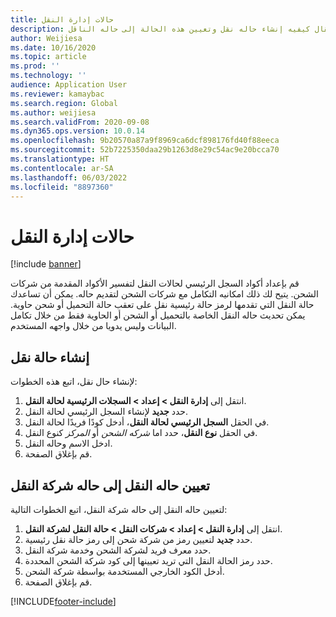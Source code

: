 ```yaml
---
title: حالات إدارة النقل
description: يوضح هذا المقال كيفيه إنشاء حاله نقل وتعيين هذه الحالة إلى حاله الناقل.
author: Weijiesa
ms.date: 10/16/2020
ms.topic: article
ms.prod: ''
ms.technology: ''
audience: Application User
ms.reviewer: kamaybac
ms.search.region: Global
ms.author: weijiesa
ms.search.validFrom: 2020-09-08
ms.dyn365.ops.version: 10.0.14
ms.openlocfilehash: 9b20570a87a9f8969ca6dcf898176fd40f88eeca
ms.sourcegitcommit: 52b7225350daa29b1263d8e29c54ac9e20bcca70
ms.translationtype: HT
ms.contentlocale: ar-SA
ms.lasthandoff: 06/03/2022
ms.locfileid: "8897360"
---
```

# <a name="transportation-management-statuses"></a>حالات إدارة النقل

[!include [banner](../includes/banner.md)]

قم بإعداد أكواد السجل الرئيسي لحالات النقل لتفسير الأكواد المقدمة من شركات الشحن. يتيح لك ذلك امكانيه التكامل مع شركات الشحن لتقديم حاله. يمكن أن تساعدك حالة النقل التي تقدمها لرمز حالة رئيسية نقل على تعقب حالة التحميل أو شحن حاوية. يمكن تحديث حاله النقل الخاصة بالتحميل أو الشحن أو الحاوية فقط من خلال تكامل البيانات وليس يدويا من خلال واجهه المستخدم.

## <a name="create-a-transportation-status"></a>إنشاء حالة نقل

لإنشاء حال نقل، اتبع هذه الخطوات:

1. انتقل إلى **إدارة النقل \> إعداد \> السجلات الرئيسية لحالة النقل**.
1. حدد **جديد** لإنشاء السجل الرئيسي لحالة النقل.
1. في الحقل **السجل الرئيسي لحالة النقل**، أدخل كودًا فريدًا لحالة النقل.
1. في الحقل **نوع النقل**، حدد اما *شركه الشحن* أو *المركز* كنوع النقل.
1. ادخل الاسم وحاله النقل.
1. قم بإغلاق الصفحة.

## <a name="map-a-transportation-status-to-a-carrier-status"></a>تعيين حاله النقل إلى حاله شركة النقل

لتعيين حاله النقل إلى حاله شركة النقل، اتبع الخطوات التالية:

1. انتقل إلى **إدارة النقل \> إعداد \> شركات النقل \> حالة النقل لشركة النقل**.
1. حدد **جديد** لتعيين رمز من شركة شحن إلى رمز حالة نقل رئيسية.
1. حدد معرف فريد لشركة الشحن وخدمة شركة النقل.
1. حدد رمز الحالة النقل التي تريد تعيينها إلى كود شركة الشحن المحددة.
1. أدخل الكود الخارجي المستخدمة بواسطة شركة الشحن.
1. قم بإغلاق الصفحة.


[!INCLUDE[footer-include](../../includes/footer-banner.md)]